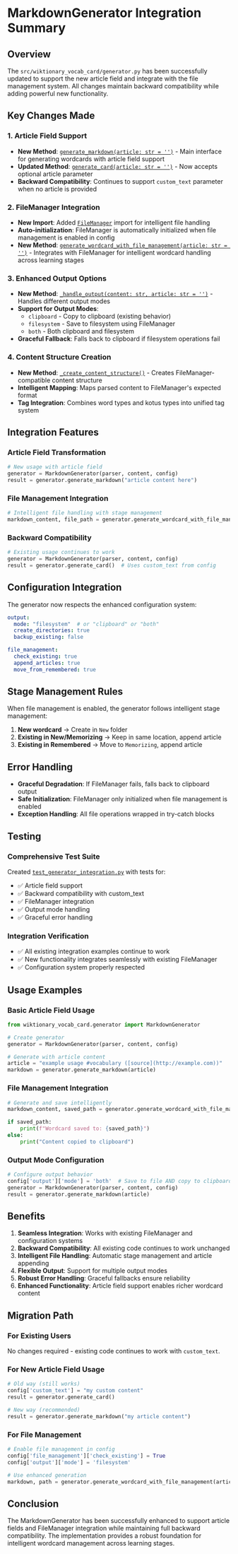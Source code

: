 # MarkdownGenerator Integration Summary

## Overview

The `src/wiktionary_vocab_card/generator.py` has been successfully updated to support the new article field and integrate with the file management system. All changes maintain backward compatibility while adding powerful new functionality.

## Key Changes Made

### 1. Article Field Support

- **New Method**: [`generate_markdown(article: str = '')`](src/wiktionary_vocab_card/generator.py:95) - Main interface for generating wordcards with article field support
- **Updated Method**: [`generate_card(article: str = '')`](src/wiktionary_vocab_card/generator.py:46) - Now accepts optional article parameter
- **Backward Compatibility**: Continues to support `custom_text` parameter when no article is provided

### 2. FileManager Integration

- **New Import**: Added [`FileManager`](src/wiktionary_vocab_card/file_manager.py:25) import for intelligent file handling
- **Auto-initialization**: FileManager is automatically initialized when file management is enabled in config
- **New Method**: [`generate_wordcard_with_file_management(article: str = '')`](src/wiktionary_vocab_card/generator.py:108) - Integrates with FileManager for intelligent wordcard handling across learning stages

### 3. Enhanced Output Options

- **New Method**: [`_handle_output(content: str, article: str = '')`](src/wiktionary_vocab_card/generator.py:175) - Handles different output modes
- **Support for Output Modes**:
  - `clipboard` - Copy to clipboard (existing behavior)
  - `filesystem` - Save to filesystem using FileManager
  - `both` - Both clipboard and filesystem
- **Graceful Fallback**: Falls back to clipboard if filesystem operations fail

### 4. Content Structure Creation

- **New Method**: [`_create_content_structure()`](src/wiktionary_vocab_card/generator.py:142) - Creates FileManager-compatible content structure
- **Intelligent Mapping**: Maps parsed content to FileManager's expected format
- **Tag Integration**: Combines word types and kotus types into unified tag system

## Integration Features

### Article Field Transformation

```python
# New usage with article field
generator = MarkdownGenerator(parser, content, config)
result = generator.generate_markdown("article content here")
```

### File Management Integration

```python
# Intelligent file handling with stage management
markdown_content, file_path = generator.generate_wordcard_with_file_management("article content")
```

### Backward Compatibility

```python
# Existing usage continues to work
generator = MarkdownGenerator(parser, content, config)
result = generator.generate_card()  # Uses custom_text from config
```

## Configuration Integration

The generator now respects the enhanced configuration system:

```yaml
output:
  mode: "filesystem"  # or "clipboard" or "both"
  create_directories: true
  backup_existing: false

file_management:
  check_existing: true
  append_articles: true
  move_from_remembered: true
```

## Stage Management Rules

When file management is enabled, the generator follows intelligent stage management:

1. **New wordcard** → Create in `New` folder
2. **Existing in New/Memorizing** → Keep in same location, append article
3. **Existing in Remembered** → Move to `Memorizing`, append article

## Error Handling

- **Graceful Degradation**: If FileManager fails, falls back to clipboard output
- **Safe Initialization**: FileManager only initialized when file management is enabled
- **Exception Handling**: All file operations wrapped in try-catch blocks

## Testing

### Comprehensive Test Suite

Created [`test_generator_integration.py`](test_generator_integration.py) with tests for:

- ✅ Article field support
- ✅ Backward compatibility with custom_text
- ✅ FileManager integration
- ✅ Output mode handling
- ✅ Graceful error handling

### Integration Verification

- ✅ All existing integration examples continue to work
- ✅ New functionality integrates seamlessly with existing FileManager
- ✅ Configuration system properly respected

## Usage Examples

### Basic Article Field Usage

```python
from wiktionary_vocab_card.generator import MarkdownGenerator

# Create generator
generator = MarkdownGenerator(parser, content, config)

# Generate with article content
article = "example usage #vocabulary ([source](http://example.com))"
markdown = generator.generate_markdown(article)
```

### File Management Integration

```python
# Generate and save intelligently
markdown_content, saved_path = generator.generate_wordcard_with_file_management(article)

if saved_path:
    print(f"Wordcard saved to: {saved_path}")
else:
    print("Content copied to clipboard")
```

### Output Mode Configuration

```python
# Configure output behavior
config['output']['mode'] = 'both'  # Save to file AND copy to clipboard
generator = MarkdownGenerator(parser, content, config)
result = generator.generate_markdown(article)
```

## Benefits

1. **Seamless Integration**: Works with existing FileManager and configuration systems
2. **Backward Compatibility**: All existing code continues to work unchanged
3. **Intelligent File Handling**: Automatic stage management and article appending
4. **Flexible Output**: Support for multiple output modes
5. **Robust Error Handling**: Graceful fallbacks ensure reliability
6. **Enhanced Functionality**: Article field support enables richer wordcard content

## Migration Path

### For Existing Users

No changes required - existing code continues to work with `custom_text`.

### For New Article Field Usage

```python
# Old way (still works)
config['custom_text'] = "my custom content"
result = generator.generate_card()

# New way (recommended)
result = generator.generate_markdown("my article content")
```

### For File Management

```python
# Enable file management in config
config['file_management']['check_existing'] = True
config['output']['mode'] = 'filesystem'

# Use enhanced generation
markdown, path = generator.generate_wordcard_with_file_management(article)
```

## Conclusion

The MarkdownGenerator has been successfully enhanced to support article fields and FileManager integration while maintaining full backward compatibility. The implementation provides a robust foundation for intelligent wordcard management across learning stages.